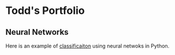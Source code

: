 # Todd's Portfolio

## Neural Networks
Here is an example of [classificaiton](test.html) using neural netwoks in Python.
